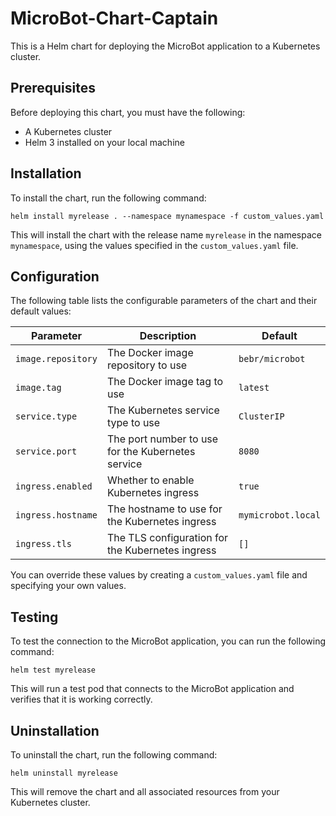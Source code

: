 # MicroBot-Chart-Captain

This is a Helm chart for deploying the MicroBot application to a Kubernetes cluster.

## Prerequisites

Before deploying this chart, you must have the following:

- A Kubernetes cluster
- Helm 3 installed on your local machine

## Installation

To install the chart, run the following command:

```
helm install myrelease . --namespace mynamespace -f custom_values.yaml
```


This will install the chart with the release name `myrelease` in the namespace `mynamespace`, using the values specified in the `custom_values.yaml` file.

## Configuration

The following table lists the configurable parameters of the chart and their default values:

| Parameter | Description | Default |
| --- | --- | --- |
| `image.repository` | The Docker image repository to use | `bebr/microbot` |
| `image.tag` | The Docker image tag to use | `latest` |
| `service.type` | The Kubernetes service type to use | `ClusterIP` |
| `service.port` | The port number to use for the Kubernetes service | `8080` |
| `ingress.enabled` | Whether to enable Kubernetes ingress | `true` |
| `ingress.hostname` | The hostname to use for the Kubernetes ingress | `mymicrobot.local` |
| `ingress.tls` | The TLS configuration for the Kubernetes ingress | `[]` |

You can override these values by creating a `custom_values.yaml` file and specifying your own values.

## Testing

To test the connection to the MicroBot application, you can run the following command:

```
helm test myrelease
```


This will run a test pod that connects to the MicroBot application and verifies that it is working correctly.

## Uninstallation

To uninstall the chart, run the following command:


```
helm uninstall myrelease
```


This will remove the chart and all associated resources from your Kubernetes cluster.
